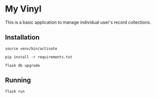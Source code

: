 # My Vinyl

This is a basic application to manage individual user's record collections.

## Installation

`source venv/bin/activate`

`pip install -r requirements.txt` 

`flask db upgrade`

## Running

`flask run`